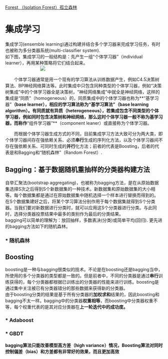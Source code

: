 [Forest （Isolation Forest）孤立森林](https://www.jianshu.com/p/5af3c66e0410?utm_campaign=maleskine)





# 集成学习

集成学习(ensemble learning)通过构建并结合多个学习器来完成学习任务，有时也被称为多分类器系统(multi-classifier system).  
如下图，集成学习的一般结构是：先产生一组“个体学习器”（individual learner），再用某种策略将它们结合起来。  
&emsp;&emsp;&emsp;&emsp;&emsp;&emsp;&emsp;&emsp;<img src="http://tech-blog-pictures.oss-cn-beijing.aliyuncs.com/2017/集成学习/1.png" >  

&emsp;&emsp;个体学习器通常是用一个现有的学习算法从训练数据产生，例如C4.5决策树算法、BP神经网络算法等。此时集成中只包含同种类型的个体学习器，例如“决策树集成”中的个体学习器全是决策树，“神经网络集成”中就全是神经网络，这样的集成是“同质”（homogeneous）的，同质集成中的个体学习器也称为**“基学习器”**（base learner），相应的学习算法称为“基学习算法”（base learning algorithm）。有同质就有异质（heterogeneous），若集成包含不同类型的个体学习器，例如同时包含决策树和神经网络，那么这时个体学习器一般不称为基学习器，而称作**“组件学习器”**（component leaner）或直接称为个体学习器。   

&emsp;&emsp;而根据个体学习器生成方式的不同，目前集成学习方法大致可分为两大类，即个体学习器间存在强依赖关系、必须**串行**生成的序列化方法，以及个体学习器间不存在强依赖关系、可同时生成的**并行**化方法；前者的代表是Boosting，后者的代表是和Bagging和“随机森林”（Random Forest）.  




## Bagging：基于数据随机重抽样的分类器构建方法

自举汇聚法(bootstrap aggregating)，也被称为bagging方法，是在从原始数据集选择S次之后得到S个新数据集的一种技术。新数据集和原始数据集的大小相等。每个数据集都是通过在原始数据集中随机选择一个样本进行替换而得到的。  
在S个数据集建好之后，将某个学习算法分别作用于每个数据集就得到S个分类器。当我们要对新数据进行分类时，就可以应用这S个分类器进行分类。与此同时，选择分类器投票结果中最多的类别作为最后的分类结果。    
bagging可以简单的理解为：放回抽样，多数表决(分类)或简单平均(回归).
更先进的bagging方法如下的随机森林。

### * 随机森林



## Boosting

boosting是一种与bagging很类似的技术。不论是在boosting还是bagging当中，所使用的多个分类器的类型都是一致的。但是前者中，不同的分类器是通过**串行**训练获得的，每个分类器都根据已训练出的分类器的性能来进行训练。boosting是通过集中关注被已有分类器错分的那些数据来获得新的分类器。  
由于boosting分类的结果是基于所有分类器的**加权求和**结果的，因此boosting和bagging不太一样。bagging中的分类器**权重相等**，而boosting中分类器权重不等，每个权重代表的是其对应分类器在**上一轮迭代中的成功度。**

### * Adaboost

### * GBDT



**bagging算法只能改善模型高方差（high variance）情况，Boosting算法对同时控制偏差（bias）和方差都有非常好的效果，而且更加高效**
